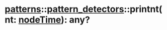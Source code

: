# [patterns](/libs/patterns/)::[pattern_detectors](/libs/patterns/pattern_detectors/)::printnt(nt:&nbsp;[nodeTime](/libs/std/core/type.nodeTime.md)):&nbsp;any?
